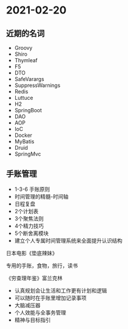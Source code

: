 # 2021-02-20

## 近期的名词

+ Groovy
+ Shiro
+ Thymleaf
+ F5
+ DTO
+ SafeVarargs
+ SuppressWarnings
+ Redis
+ Luttuce
+ H2
+ SpringBoot
+ DAO
+ AOP
+ IoC
+ Docker
+ MyBatis
+ Druid
+ SpringMvc

## 手账管理

* 1-3-6 手账原则
* 时间管理的精髓-时间轴
* 日程复盘
* 2个计划表
* 3个聚焦法则
* 4个精力技巧
* 5个断舍离模块
* 建立个人专属时间管理系统来全面提升认识结构

日本电影《垫底辣妹》  

专用的手账，食物，旅行，读书  

《穷查理年鉴》富兰克林  

+ 认真规划会让生活和工作更有计划和逻辑
+ 可以随时在手账里增加记录事项
+ 大脑减压器  
+ 个人效能与全事务管理
+ 精神与目标指引


